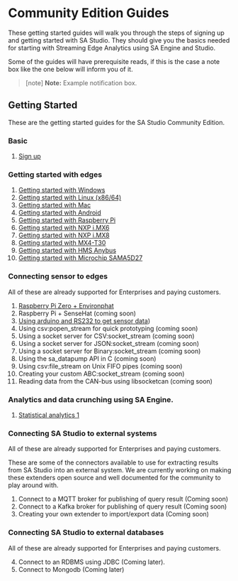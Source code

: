 # Community Edition Guides
These getting started guides will walk you through the steps of signing up and getting started with SA Studio. They should give you the basics needed for starting with Streaming Edge Analytics using SA Engine and Studio.

Some of the guides will have prerequisite reads, if this is the case a note box like the one below will inform you of it.


> [note]  **Note:** Example notification box. 



## Getting Started

These are the getting started guides for the SA Studio Community Edition.

### Basic
1. [Sign up](/docs/usermd/getting-started/sign-up.md)

### Getting started with edges
1. [Getting started with Windows](/docs/usermd/getting-started/windows/install.md) 
2. [Getting started with Linux (x86/64)](/docs/usermd/getting-started/linux/install.md) 
3. [Getting started with Mac](/docs/usermd/getting-started/macos/install.md) 
4. [Getting started with Android](/docs/usermd/getting-started/android/install.md) 
5. [Getting started with Raspberry Pi](/docs/usermd/getting-started/rpi/install.md) 
6. [Getting started with NXP i.MX6](/docs/usermd/getting-started/imx6/README.md) 
7. [Getting started with NXP i.MX8](/docs/usermd/getting-started/imx8/README.md) 
8. [Getting started with MX4-T30](/docs/usermd/getting-started/mx4/README.md) 
9. [Getting started with HMS Anybus](/docs/usermd/getting-started/hgp/README.md) 
10. [Getting started with Microchip SAMA5D27](/docs/usermd/getting-started/sama5d27/README.md) 

### Connecting sensor to edges

All of these are already supported for Enterprises and paying customers.

1. [Raspberry Pi Zero + Environphat](/docs/usermd/getting-started/sensors/pi0envphat.md)
2. Raspberry Pi + SenseHat (coming soon)
3. [Using arduino and RS232 to get sensor data](/DL/docs/&load_external=streamanalyze.com/streamer_tutorial&goto=streamer_tutorial/docs.md))
4. Using csv:popen_stream for quick prototyping (coming soon)
5. Using a socket server for CSV:socket_stream (coming soon)
6. Using a socket server for JSON:socket_stream (coming soon)
7. Using a socket server for Binary:socket_stream (coming soon)
8. Using the sa_datapump API in C (coming soon)
9. Using csv:file_stream on Unix FIFO pipes (coming soon)
10. Creating your custom ABC:socket_stream (coming soon)
11. Reading data from the CAN-bus using libsocketcan (coming soon)

### Analytics and data crunching using SA Engine.

1. [Statistical analytics 1](/DL/docs/&load_external=streamanalyze.com/statistical_analysis_guide&goto=statistical_analysis_guide/docs.md)
### Connecting SA Studio to external systems

All of these are already supported for Enterprises and paying customers.

These are some of the connectors available to use for extracting results from
SA Studio into an external system. We are currently working on making these
extenders open source and well documented for the community to play around with.

1. Connect to a MQTT broker for publishing of query result (Coming soon)
2. Connect to a Kafka broker for publishing of query result (Coming soon)
3. Creating your own extender to import/export data (Coming soon)

### Connecting SA Studio to external databases

All of these are already supported for Enterprises and paying customers.

4. Connect to an RDBMS using JDBC (Coming later).
5. Connect to Mongodb (Coming later)
